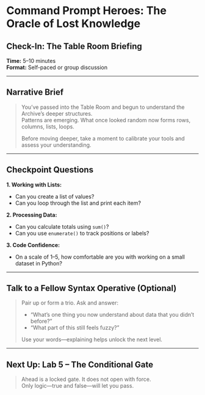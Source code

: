 
# Command Prompt Heroes: The Oracle of Lost Knowledge  
## Check-In: The Table Room Briefing

**Time:** 5–10 minutes  
**Format:** Self-paced or group discussion

---

## Narrative Brief

> You’ve passed into the Table Room and begun to understand the Archive’s deeper structures.  
> Patterns are emerging. What once looked random now forms rows, columns, lists, loops.  
>  
> Before moving deeper, take a moment to calibrate your tools and assess your understanding.

---

## Checkpoint Questions

**1. Working with Lists:**  
- Can you create a list of values?  
- Can you loop through the list and print each item?

**2. Processing Data:**  
- Can you calculate totals using `sum()`?  
- Can you use `enumerate()` to track positions or labels?

**3. Code Confidence:**  
- On a scale of 1–5, how comfortable are you with working on a small dataset in Python?

---

## Talk to a Fellow Syntax Operative (Optional)

> Pair up or form a trio. Ask and answer:  
> - “What’s one thing you now understand about data that you didn’t before?”  
> - “What part of this still feels fuzzy?”  
>  
> Use your words—explaining helps unlock the next level.

---

## Next Up: Lab 5 – The Conditional Gate

> Ahead is a locked gate. It does not open with force.  
> Only logic—true and false—will let you pass.
